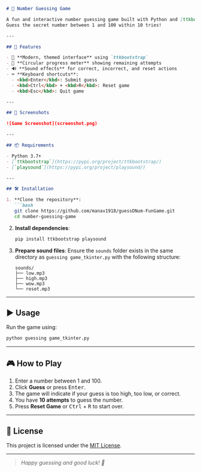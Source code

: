 
````markdown
# 🎯 Number Guessing Game

A fun and interactive number guessing game built with Python and [ttkbootstrap](https://ttkbootstrap.readthedocs.io/) for a modern Tkinter GUI.  
Guess the secret number between 1 and 100 within 10 tries!

---

## 🚀 Features

- 🎨 **Modern, themed interface** using `ttkbootstrap`
- 🔄 **Circular progress meter** showing remaining attempts
- 🔊 **Sound effects** for correct, incorrect, and reset actions
- ⌨️ **Keyboard shortcuts**:
  - <kbd>Enter</kbd>: Submit guess
  - <kbd>Ctrl</kbd> + <kbd>R</kbd>: Reset game
  - <kbd>Esc</kbd>: Quit game

---

## 📸 Screenshots

![Game Screenshot](screenshot.png)

---

## 📦 Requirements

- Python 3.7+
- [`ttkbootstrap`](https://pypi.org/project/ttkbootstrap/)
- [`playsound`](https://pypi.org/project/playsound/)

---

## 🛠 Installation

1. **Clone the repository**:
   ```bash
   git clone https://github.com/manav1918/guessDNum-FunGame.git
   cd number-guessing-game
````

2. **Install dependencies**:

   ```bash
   pip install ttkbootstrap playsound
   ```

3. **Prepare sound files**:
   Ensure the `sounds` folder exists in the same directory as `guessing game_tkinter.py` with the following structure:

   ```
   sounds/
   ├── low.mp3
   ├── high.mp3
   ├── wow.mp3
   └── reset.mp3
   ```

---

## ▶️ Usage

Run the game using:

```bash
python guessing game_tkinter.py
```

---

## 🎮 How to Play

1. Enter a number between 1 and 100.
2. Click **Guess** or press <kbd>Enter</kbd>.
3. The game will indicate if your guess is too high, too low, or correct.
4. You have **10 attempts** to guess the number.
5. Press **Reset Game** or <kbd>Ctrl</kbd> + <kbd>R</kbd> to start over.

---

## 📄 License

This project is licensed under the [MIT License](LICENSE).

---

> *Happy guessing and good luck! 🎉*

```
